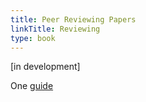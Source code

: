 ```yaml
---
title: Peer Reviewing Papers
linkTitle: Reviewing
type: book
---
```


[in development]

One [guide](https://www.scisnack.com/wp-content/uploads/2018/10/A-Peer-Review-Process-Guide.pdf)